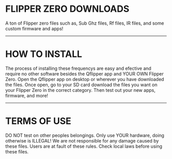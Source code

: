 # FLIPPER ZERO DOWNLOADS
A ton of Flipper zero files such as, Sub Ghz files, Rf files, IR files, and some custom firmware and apps! 

***
# HOW TO INSTALL
The process of installing these frequencys are easy and efective and require no other software besides the Qflipper app and YOUR OWN Flipper Zero.
Open the Qflipper app on desktop or wherever you have downloaded the files.
Once open, go to your SD card download the files you want on your Flipper Zero in the correct category.
Then test out your new apps, firmware, and more!

***
# TERMS OF USE
DO NOT test on other peoples belongings. Only use YOUR hardware, doing otherwise is ILLEGAL!
We are not responsible for any damage caused by these files. 
Users are at fault of these rules.
Check local laws before using these files.
